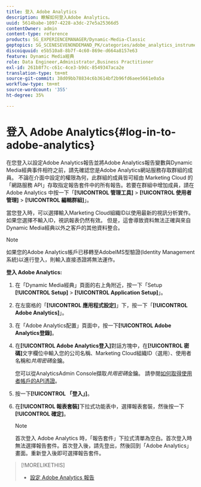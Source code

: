 ```yaml
---
title: 登入 Adobe Analytics
description: 瞭解如何登入Adobe Analytics。
uuid: 5614babe-1097-4228-a3dc-27e5a25366d5
contentOwner: admin
content-type: reference
products: SG_EXPERIENCEMANAGER/Dynamic-Media-Classic
geptopics: SG_SCENESEVENONDEMAND_PK/categories/adobe_analytics_instrumentation_kit
discoiquuid: e5b510a8-8b7f-4c60-869e-d664a8157e63
feature: Dynamic Media經典
role: Data Engineer,Administrator,Business Practitioner
exl-id: 261b8f7c-c61c-4ce3-b9dc-8549347aca2e
translation-type: tm+mt
source-git-commit: 38d09bb78834c6b3614bf2b96fd6aee5661e0a5a
workflow-type: tm+mt
source-wordcount: '355'
ht-degree: 35%

---
```


# 登入 Adobe Analytics{#log-in-to-adobe-analytics}

在您登入以設定Adobe Analytics報告並將Adobe Analytics報告變數與Dynamic Media經典事件相符之前，請先確認您是Adobe Analytics網站服務存取群組的成員。 不論在介面中設定的權限為何，此群組的成員皆可經由 Marketing Cloud 的「網路服務 API」存取指定報告套件中的所有報告。若要在群組中增加成員，請在 Adobe Analytics 中按一下「**[!UICONTROL 管理工具]** > **[!UICONTROL 使用者管理]** > **[!UICONTROL 編輯群組]**」。

當您登入時，可以選擇輸入Marketing Cloud組織ID以使用最新的視訊分析實作。 如果您選擇不輸入ID，視訊報表仍然有效。 但是，這會導致資料無法正確與來自Dynamic Media經典以外之客戶的其他資料整合。

>[!NOTE]
>
>如果您的Adobe Analytics帳戶已移轉至AdobeIMS型驗證(Identity Management系統)以進行登入，則輸入直接憑證將無法運作。

**登入 Adobe Analytics:**

1. 在「Dynamic Media經典」頁面的右上角附近，按一下「Setup **[!UICONTROL Setup]** > **[!UICONTROL Application Setup]**」。
1. 在左窗格的「**[!UICONTROL 應用程式設定]**」下，按一下「**[!UICONTROL Adobe Analytics]**」。
1. 在「Adobe Analytics配置」頁面中，按一下&#x200B;**[!UICONTROL Adobe Analytics登錄]**。
1. 在&#x200B;**[!UICONTROL Adobe Analytics登入]**&#x200B;對話方塊中，在&#x200B;**[!UICONTROL 密碼]**&#x200B;文字欄位中輸入您的公司名稱、Marketing Cloud組織ID（選用）、使用者名稱和&#x200B;*共用密碼*&#x200B;金鑰。

   您可以從AnalyticsAdmin Console擷取&#x200B;*共用密碼*&#x200B;金鑰。 請參閱[如何取得使用者帳戶的API憑證](https://github.com/AdobeDocs/analytics-2.0-apis/blob/master/create-oauth-client.md)。

1. 按一下&#x200B;**[!UICONTROL 「登入」]**。
1. 在&#x200B;**[!UICONTROL 報表套裝]**&#x200B;下拉式功能表中，選擇報表套裝，然後按一下&#x200B;**[!UICONTROL 確定]**。

   >[!NOTE]
   >
   >首次登入 Adobe Analytics 時，「報告套件」下拉式清單為空白。首次登入時無法選擇報告套件。首次登入後，請先登出，然後回到「Adobe Analytics」畫面。重新登入後即可選擇報告套件。

>[!MORELIKETHIS]
>
>* [設定 Adobe Analytics 報告](configuring-analytics-reports.md#configuring_adobe_analytics_reports)

